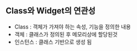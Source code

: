 ## Class와 Widget의 연관성
* Class : 객체가 가져야 하는 속성, 기능을 정의한 내용
* 객체 : 클래스가 정의된 후 메모리상에 할당된것
* 인스턴스 : 클래스 기반으로 생성 됨
